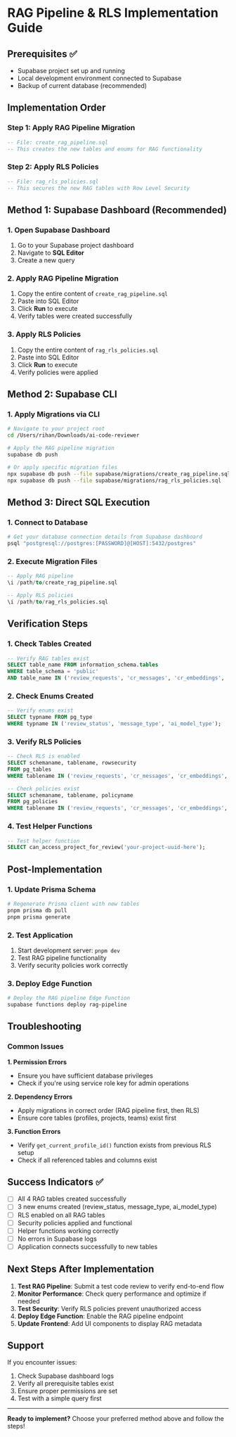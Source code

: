 # RAG Pipeline & RLS Implementation Guide

## Prerequisites ✅
- Supabase project set up and running
- Local development environment connected to Supabase
- Backup of current database (recommended)

## Implementation Order

### Step 1: Apply RAG Pipeline Migration
```sql
-- File: create_rag_pipeline.sql
-- This creates the new tables and enums for RAG functionality
```

### Step 2: Apply RLS Policies  
```sql
-- File: rag_rls_policies.sql
-- This secures the new RAG tables with Row Level Security
```

## Method 1: Supabase Dashboard (Recommended)

### 1. Open Supabase Dashboard
1. Go to your Supabase project dashboard
2. Navigate to **SQL Editor**
3. Create a new query

### 2. Apply RAG Pipeline Migration
1. Copy the entire content of `create_rag_pipeline.sql`
2. Paste into SQL Editor
3. Click **Run** to execute
4. Verify tables were created successfully

### 3. Apply RLS Policies
1. Copy the entire content of `rag_rls_policies.sql`
2. Paste into SQL Editor  
3. Click **Run** to execute
4. Verify policies were applied

## Method 2: Supabase CLI

### 1. Apply Migrations via CLI
```bash
# Navigate to your project root
cd /Users/rihan/Downloads/ai-code-reviewer

# Apply the RAG pipeline migration
supabase db push

# Or apply specific migration files
npx supabase db push --file supabase/migrations/create_rag_pipeline.sql
npx supabase db push --file supabase/migrations/rag_rls_policies.sql
```

## Method 3: Direct SQL Execution

### 1. Connect to Database
```bash
# Get your database connection details from Supabase dashboard
psql "postgresql://postgres:[PASSWORD]@[HOST]:5432/postgres"
```

### 2. Execute Migration Files
```sql
-- Apply RAG pipeline
\i /path/to/create_rag_pipeline.sql

-- Apply RLS policies
\i /path/to/rag_rls_policies.sql
```

## Verification Steps

### 1. Check Tables Created
```sql
-- Verify RAG tables exist
SELECT table_name FROM information_schema.tables 
WHERE table_schema = 'public' 
AND table_name IN ('review_requests', 'cr_messages', 'cr_embeddings', 'review_analytics');
```

### 2. Check Enums Created
```sql
-- Verify enums exist
SELECT typname FROM pg_type 
WHERE typname IN ('review_status', 'message_type', 'ai_model_type');
```

### 3. Verify RLS Policies
```sql
-- Check RLS is enabled
SELECT schemaname, tablename, rowsecurity 
FROM pg_tables 
WHERE tablename IN ('review_requests', 'cr_messages', 'cr_embeddings', 'review_analytics');

-- Check policies exist
SELECT schemaname, tablename, policyname 
FROM pg_policies 
WHERE tablename IN ('review_requests', 'cr_messages', 'cr_embeddings', 'review_analytics');
```

### 4. Test Helper Functions
```sql
-- Test helper function
SELECT can_access_project_for_review('your-project-uuid-here');
```

## Post-Implementation

### 1. Update Prisma Schema
```bash
# Regenerate Prisma client with new tables
pnpm prisma db pull
pnpm prisma generate
```

### 2. Test Application
1. Start development server: `pnpm dev`
2. Test RAG pipeline functionality
3. Verify security policies work correctly

### 3. Deploy Edge Function
```bash
# Deploy the RAG pipeline Edge Function
supabase functions deploy rag-pipeline
```

## Troubleshooting

### Common Issues

**1. Permission Errors**
- Ensure you have sufficient database privileges
- Check if you're using service role key for admin operations

**2. Dependency Errors**
- Apply migrations in correct order (RAG pipeline first, then RLS)
- Ensure core tables (profiles, projects, teams) exist first

**3. Function Errors**
- Verify `get_current_profile_id()` function exists from previous RLS setup
- Check if all referenced tables and columns exist

## Success Indicators ✅

- [ ] All 4 RAG tables created successfully
- [ ] 3 new enums created (review_status, message_type, ai_model_type)  
- [ ] RLS enabled on all RAG tables
- [ ] Security policies applied and functional
- [ ] Helper functions working correctly
- [ ] No errors in Supabase logs
- [ ] Application connects successfully to new tables

## Next Steps After Implementation

1. **Test RAG Pipeline**: Submit a test code review to verify end-to-end flow
2. **Monitor Performance**: Check query performance and optimize if needed
3. **Test Security**: Verify RLS policies prevent unauthorized access
4. **Deploy Edge Function**: Enable the RAG pipeline endpoint
5. **Update Frontend**: Add UI components to display RAG metadata

## Support

If you encounter issues:
1. Check Supabase dashboard logs
2. Verify all prerequisite tables exist
3. Ensure proper permissions are set
4. Test with a simple query first

---

**Ready to implement?** Choose your preferred method above and follow the steps!
